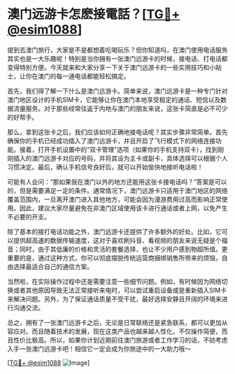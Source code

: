 # 澳门远游卡怎麽接電話？[[TG💪+ @esim1088](https://t.me/s/esim1088)]

提到去澳门旅行，大家是不是都想着吃喝玩乐？但你知道吗，在澳门使用电话服务其实也是一大乐趣呢！特别是当你拥有一张澳门远游卡的时候，接电话、打电话都变得特别方便。今天就来和大家分享一下关于澳门远游卡的一些实用技巧和小贴士，让你在澳门的每一通电话都能轻松搞定。

首先，我们得了解一下什么是澳门远游卡。简单来说，澳门远游卡是一种专门针对澳门地区设计的手机SIM卡，它能够让你在澳门本地享受稳定的通话、短信以及数据流量服务。对于那些经常往返于内地与澳门的朋友来说，这张卡简直是必不可少的好帮手。

那么，拿到这张卡之后，我们应该如何正确地接电话呢？其实步骤非常简单。首先确保你的手机已经成功插入了澳门远游卡，并且开启了飞行模式下的网络连接功能。接着，打开手机设置中的“双卡管理”选项（如果你的手机支持双卡），找到刚刚插入的澳门远游卡对应的号码，并将其设为主卡或副卡，具体选择可以根据个人习惯决定。最后，确认手机信号良好后，就可以开始愉快地接听电话啦！

可能有人会问：“那如果我在澳门以外的地方还能用这张卡接电话吗？”答案是可以的，但是需要满足一定的条件。通常情况下，澳门远游卡只适用于澳门地区的网络覆盖范围内，一旦离开澳门进入其他地方，可能会因为漫游费用过高而影响正常使用。因此，建议大家尽量避免在非澳门区域使用该卡进行通话或者上网，以免产生不必要的开支。

除了基本的接打电话功能之外，澳门远游卡还提供了许多额外的好处。比如，它可以提供超高速的数据传输速度，这对于喜欢刷抖音、看视频的朋友来说无疑是个福音；同时，由于其低廉的价格和灵活的套餐选择，也让不少用户感到物超所值。更重要的是，通过这种方式，你可以彻底摆脱传统运营商捆绑销售所带来的烦恼，自由选择最适合自己的通信方案。

当然啦，在实际操作过程中还是需要注意一些细节问题。例如，有时候因为网络切换或者其他原因导致无法正常接听来电时，可以尝试重启设备或是重新插入SIM卡来解决问题。另外，为了保证通话质量不受干扰，最好选择安静且开阔的环境来进行沟通交流。

总之，拥有了一张澳门远游卡之后，无论是日常联络还是紧急联系，都可以更加从容应对。而且随着技术的发展，现在这类产品也越来越人性化，不仅操作简便，而且性价比极高。所以，如果你计划近期前往澳门旅游或者工作学习的话，不妨考虑入手一张澳门远游卡吧！相信它一定会成为你旅途中的一大助力哦～

[[TG💪+ @esim1088](https://t.me/s/esim1088) ![Image](https://i.postimg.cc/4NQfJmqS/Snipaste-2025-05-13-00-14-12.png)]